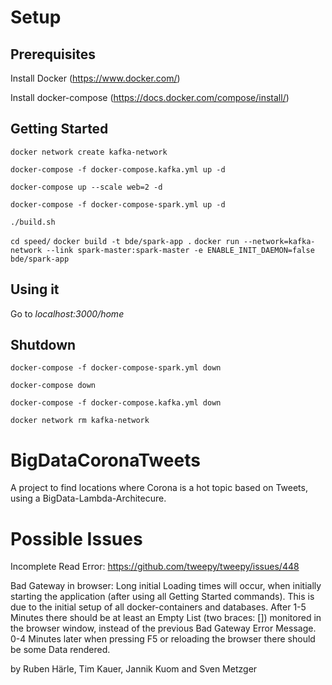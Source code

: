 # Setup

## Prerequisites 

Install Docker (https://www.docker.com/)

Install docker-compose (https://docs.docker.com/compose/install/)

## Getting Started
`docker network create kafka-network`


`docker-compose -f docker-compose.kafka.yml up -d`


`docker-compose up --scale web=2 -d`


`docker-compose -f docker-compose-spark.yml up -d`

`./build.sh`

`cd speed/`
`docker build -t bde/spark-app .`
`docker run --network=kafka-network --link spark-master:spark-master -e ENABLE_INIT_DAEMON=false bde/spark-app`

## Using it

Go to *localhost:3000/home*

## Shutdown
`docker-compose -f docker-compose-spark.yml down`

`docker-compose down`

`docker-compose -f docker-compose.kafka.yml down`

`docker network rm kafka-network`

# BigDataCoronaTweets

A project to find locations where Corona is a hot topic based on Tweets, using a BigData-Lambda-Architecure.


# Possible Issues

Incomplete Read Error: https://github.com/tweepy/tweepy/issues/448

Bad Gateway in browser: Long initial Loading times will occur,  when initially starting the application (after using all Getting Started commands). This is due to the initial setup of all docker-containers and databases. After 1-5 Minutes there should be at least an Empty List (two braces: []) monitored in the browser window, instead of the previous Bad Gateway Error Message. 0-4 Minutes later when pressing F5 or reloading the browser there should be some Data rendered.


by Ruben Härle, Tim Kauer, Jannik Kuom and Sven Metzger

